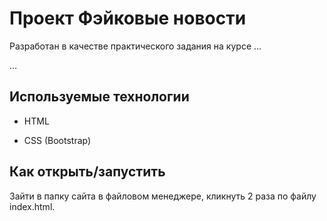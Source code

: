 # Проект Фэйковые новости

Разработан в качестве практического задания на курсе …

…

## Используемые технологии

* HTML

* CSS (Bootstrap)

## Как открыть/запустить

Зайти в папку сайта в файловом менеджере, кликнуть 2 раза по файлу index.html.
